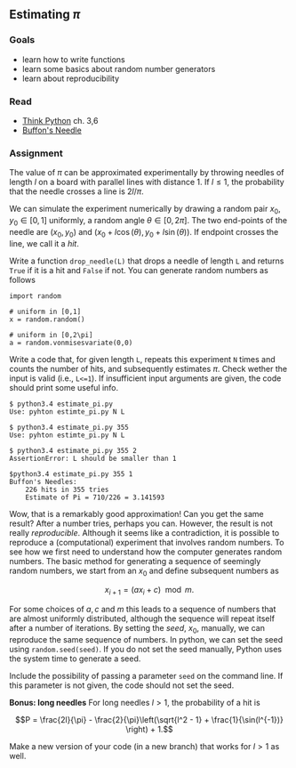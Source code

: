 ## Estimating $\pi$

### Goals

* learn how to write functions
* learn some basics about random number generators
* learn about reproducibility

### Read

* [Think Python](http://www.greenteapress.com/thinkpython/) ch. 3,6
* [Buffon's Needle](http://en.wikipedia.org/wiki/Buffon%27s_needle)

### Assignment

The value of $\pi$ can be approximated experimentally by throwing needles of length $l$ on
a board with parallel lines with distance $1$. If $l\leq 1$, the probability that the needle crosses a line is $2l/\pi$. 

We can simulate the experiment numerically by drawing a random pair $x_0,y_0\in [0,1]$ uniformly, a random angle $\theta \in [0,2\pi]$. The two end-points of the needle are $(x_0,y_0)$ and $(x_0 + l \cos(\theta), y_0 + l \sin(\theta))$. If endpoint crosses the line, we call it a *hit*. 

Write a function `drop_needle(L)` that drops a needle of length `L` and returns `True` if it is a hit and `False` if not. You can generate random numbers as follows

	import random
	
	# uniform in [0,1]
	x = random.random()
	
	# uniform in [0,2\pi]
	a = random.vonmisesvariate(0,0)

Write a code that, for given length `L`, repeats this experiment `N` times and counts the number of hits, and subsequently estimates $\pi$. Check wether the input is valid (i.e., `L<=1`). If insufficient input arguments are given, the code should print some useful info.

	$ python3.4 estimate_pi.py 
	Use: pyhton estimte_pi.py N L
	
	$ python3.4 estimate_pi.py 355
	Use: pyhton estimte_pi.py N L
	
	$ python3.4 estimate_pi.py 355 2
	AssertionError: L should be smaller than 1
	
	$python3.4 estimate_pi.py 355 1
	Buffon's Needles:
		226 hits in 355 tries
		Estimate of Pi = 710/226 = 3.141593

Wow, that is a remarkably good approximation! Can you get the same result? After a number tries, perhaps you can. However, the result is not really *reproducible*. Although it seems like a contradiction, it is possible to reproduce a (computational) experiment that involves random numbers. To see how we first need to understand how the computer generates random numbers. The basic method for generating a sequence of seemingly random numbers, we start from an $x_0$ and define subsequent numbers as

$$x_{i+1} = (a x_i + c) \mod m.$$

For some choices of $a,c$ and $m$ this leads to a sequence of numbers that are almost uniformly distributed, although the sequence will repeat itself after a number of iterations. By setting the *seed*, $x_0$, manually, we can reproduce the same sequence of numbers. In python, we can set the seed using `random.seed(seed)`. If you do not set the seed manually, Python uses the system time to generate a seed.

Include the possibility of passing a parameter `seed` on the command line. If this parameter is not given, the code should not set the seed. 

**Bonus: long needles**
For long needles $l>1$, the probability of a hit is

$$P = \frac{2l}{\pi} - \frac{2}{\pi}\left(\sqrt{l^2 - 1} + \frac{1}{\sin(l^{-1})} \right) + 1.$$

Make a new version of your code (in a new branch) that works for $l>1$ as well.


